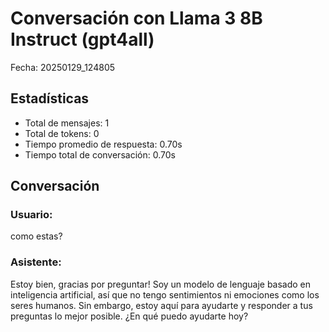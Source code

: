 # Conversación con Llama 3 8B Instruct (gpt4all)
Fecha: 20250129_124805

## Estadísticas
- Total de mensajes: 1
- Total de tokens: 0
- Tiempo promedio de respuesta: 0.70s
- Tiempo total de conversación: 0.70s

## Conversación
### Usuario:
como estas?

### Asistente:
Estoy bien, gracias por preguntar! Soy un modelo de lenguaje basado en inteligencia artificial, así que no tengo sentimientos ni emociones como los seres humanos. Sin embargo, estoy aquí para ayudarte y responder a tus preguntas lo mejor posible. ¿En qué puedo ayudarte hoy?
